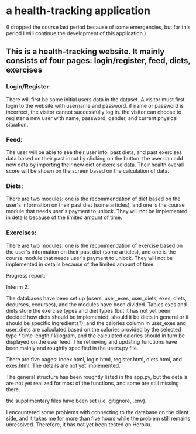 # a health-tracking application

(I dropped the course last period because of some emergencies, but for this period I will continue the development of this application.)

## This is a health-tracking website. It mainly consists of four pages: login/register, feed, diets, exercises

### Login/Register: 

There will first be some initial users data in the dataset. A visitor must first login to the website with username and password. if name or password is incorrect, the visitor cannot successfully log in. the visitor can choose to register a new user with name, password, gender, and current physical situation.

### Feed: 

The user will be able to see their user info, past diets, and past exercises data based on their past input by clicking on the button. the user can add new data by importing their new diet or exercise data. Their health overall score will be shown on the screen based on the calculation of data. 

### Diets:

There are two modules: one is the recommendation of diet based on the user's information on their past diet (some articles), and one is the course module that needs user's payment to unlock. They will not be implemented in details because of the limited amount of time.

### Exercises: 

There are two modules: one is the recommendation of exercise based on the user's information on their past diet (some articles), and one is the course module that needs user's payment to unlock. They will not be implemented in details because of the limited amount of time.

Progress report:

Interim 2:

The databases have been set up (users, user_exes, user_diets, exes, diets, dcourses, ecourses), and the modules have been divided. Tables exes and diets store the exercise types and diet types (but it has not yet been decided how diets should be implemented, should it be diets in general or it should be specific ingredients?), and the calories column in user_exes and user_diets are calculated based on the calories provided by the selected type * time length / kilogram, and the calculated calories should in turn be displayed on the user feed. The retrieving and updating functions have been mainly and roughtly specified in the users.py file.

There are five pages: index.html, login.html, register.html, diets.html, and exes.html. The details are not yet implemented.

The general structure has been roughtly listed in the app.py, but the details are not yet realized for most of the functions, and some are still missing there. 

the supplimentary files have been set (i.e. gitignore, .env). 

I encountered some problems with connecting to the database on the client side, and it takes me for more than five hours while the problem still remains unresolved. Therefore, it has not yet been tested on Heroku.

